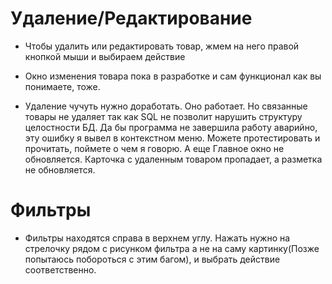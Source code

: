 # Удаление/Редактирование
- Чтобы удалить или редактировать товар, жмем на него правой кнопкой мыши и выбираем действие

- Окно изменения товара пока в разработке и сам функционал как вы понимаете, тоже.

- Удаление чучуть нужно доработать. Оно работает. Но связанные товары не удаляет так как SQL не позволит нарушить структуру целостности БД. Да бы программа не завершила работу аварийно, эту ошибку я вывел в контекстном меню. Можете протестировать и прочитать, поймете о чем я говорю. А еще Главное окно не обновляется. Карточка с удаленным товаром пропадает, а разметка не обновляется.

# Фильтры
- Фильтры находятся справа в верхнем углу. Нажать нужно на стрелочку рядом с рисунком фильтра а не на саму картинку(Позже попытаюсь побороться с этим багом), и выбрать действие соответственно.
